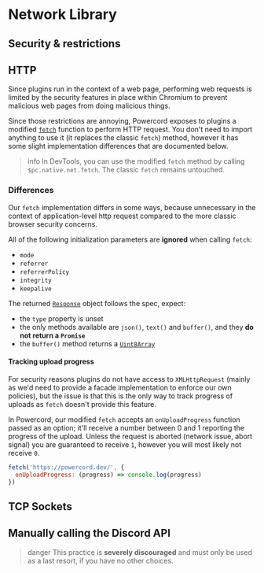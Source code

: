 <!--
  Copyright (c) 2020-2021 aetheryx & Cynthia K. Rey
  This work is licensed under a Creative Commons Attribution-NoDerivatives 4.0 International License.
  https://creativecommons.org/licenses/by-nd/4.0
-->

# Network Library

## Security & restrictions
<!-- todo: document -->

## HTTP
Since plugins run in the context of a web page, performing web requests is limited by the security features in place
within Chromium to prevent malicious web pages from doing malicious things.

Since those restrictions are annoying, Powercord exposes to plugins a modified [`fetch`](https://developer.mozilla.org/en-US/docs/Web/API/Fetch_API)
function to perform HTTP request. You don't need to import anything to use it (it replaces the classic `fetch`) method,
however it has some slight implementation differences that are documented below.

>info
> In DevTools, you can use the modified `fetch` method by calling `$pc.native.net.fetch`. The classic `fetch` remains
> untouched.

### Differences
Our `fetch` implementation differs in some ways, because unnecessary in the context of application-level http request
compared to the more classic browser security concerns.

All of the following initialization parameters are **ignored** when calling `fetch`:
 - `mode`
 - `referrer`
 - `referrerPolicy`
 - `integrity`
 - `keepalive`

<!-- todo: consider more closely following the Response object -->
The returned [`Response`](https://developer.mozilla.org/en-US/docs/Web/API/Response) object follows the spec, expect:
 - the `type` property is unset
 - the only methods available are `json()`, `text()` and `buffer()`, and they **do not return a `Promise`**
 - the `buffer()` method returns a [`Uint8Array`](https://developer.mozilla.org/en-US/docs/Web/JavaScript/Reference/Global_Objects/Uint8Array)

#### Tracking upload progress
For security reasons plugins do not have access to `XMLHttpRequest` (mainly as we'd need to provide a facade
implementation to enforce our own policies), but the issue is that this is the only way to track progress of uploads
as `fetch` doesn't provide this feature.

In Powercord, our modified `fetch` accepts an `onUploadProgress` function passed as an option; it'll receive a number
between 0 and 1 reporting the progress of the upload. Unless the request is aborted (network issue, abort signal) you
are guaranteed to receive `1`, however you will most likely not receive `0`.

```js
fetch('https://powercord.dev/', {
  onUploadProgress: (progress) => console.log(progress)
})
```

## TCP Sockets
<!-- todo: draft something; I kinda want an api similar to WebSocket -->

<!-- todo: udp sockets? -->

## Manually calling the Discord API
>danger
> This practice is **severely discouraged** and must only be used as a last resort, if you have no other choices.

<!-- todo: document @discord/http -->
